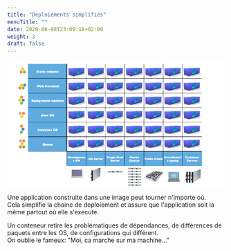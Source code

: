 ```yaml
---
title: "Deploiements simplifiés"
menuTitle: ""
date: 2020-06-08T23:09:18+02:00
weight: 3
draft: false
---
```

![Matrice propre](/images/shipping-matrix-solved.png?lightbox=false&width=40pc)

Une application construite dans une image peut tourner n'importe où.  
Cela simplifie la chaine de deploiement et assure que l'application soit la même partout où elle s'execute.

Un conteneur retire les problématiques de dépendances, de différences de paquets entre les OS, de configurations qui différent.  
On oublie le fameux: "Moi, ca marche sur ma machine..."
